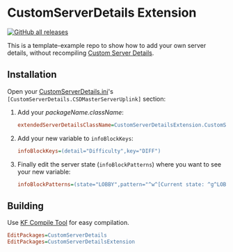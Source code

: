 # CustomServerDetails Extension

[![GitHub all releases](https://img.shields.io/github/downloads/InsultingPros/CustomServerDetailsExtension/total)](https://github.com/InsultingPros/CustomServerDetailsExtension/releases)

This is a template-example repo to show how to add your own server details, without recompiling [Custom Server Details](https://github.com/InsultingPros/CustomServerDetails).

## Installation

Open your [CustomServerDetails.ini](https://github.com/InsultingPros/CustomServerDetails/blob/main/Configs/CustomServerDetails.ini)'s `[CustomServerDetails.CSDMasterServerUplink]` section:

1. Add your *packageName.className*:

    ```ini
    extendedServerDetailsClassName=CustomServerDetailsExtension.CustomServerDetailsExtension
    ```

2. Add your new variable to `infoBlockKeys`:

    ```ini
    infoBlockKeys=(detail="Difficulty",key="DIFF")
    ```

3. Finally edit the server state (`infoBlockPatterns`) where you want to see your new variable:

    ```ini
    infoBlockPatterns=(state="LOBBY",pattern="^w^[Current state: ^g^LOBBY^w^], Difficulty: %DIFF%")
    ```

## Building

Use [KF Compile Tool](https://github.com/InsultingPros/KFCompileTool) for easy compilation.

```ini
EditPackages=CustomServerDetails
EditPackages=CustomServerDetailsExtension
```
